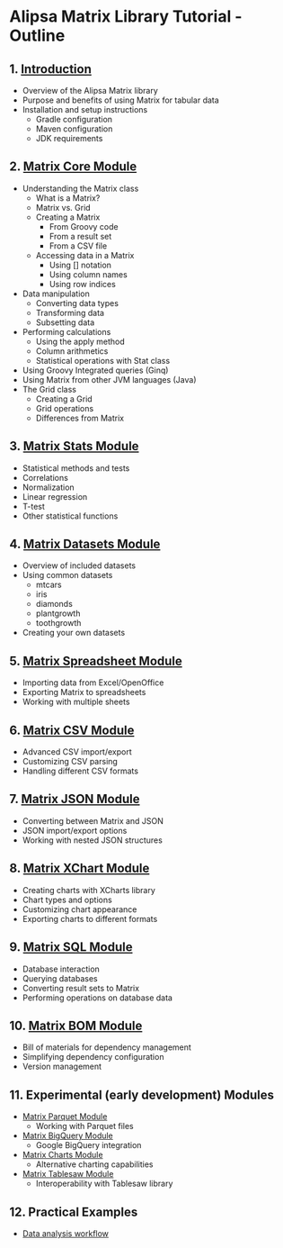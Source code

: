# Alipsa Matrix Library Tutorial - Outline

## 1. [Introduction](1-introduction.md)
- Overview of the Alipsa Matrix library
- Purpose and benefits of using Matrix for tabular data
- Installation and setup instructions
  - Gradle configuration
  - Maven configuration
  - JDK requirements

## 2. [Matrix Core Module](2-matrix-core.md)
- Understanding the Matrix class
  - What is a Matrix?
  - Matrix vs. Grid
  - Creating a Matrix
    - From Groovy code
    - From a result set
    - From a CSV file
  - Accessing data in a Matrix
    - Using [] notation
    - Using column names
    - Using row indices
- Data manipulation
  - Converting data types
  - Transforming data
  - Subsetting data
- Performing calculations
  - Using the apply method
  - Column arithmetics
  - Statistical operations with Stat class
- Using Groovy Integrated queries (Ginq)
- Using Matrix from other JVM languages (Java)
- The Grid class
  - Creating a Grid
  - Grid operations
  - Differences from Matrix

## 3. [Matrix Stats Module](3-matrix-stats.md)
- Statistical methods and tests
- Correlations
- Normalization
- Linear regression
- T-test
- Other statistical functions

## 4. [Matrix Datasets Module](4-matrix-datasets.md)
- Overview of included datasets
- Using common datasets
  - mtcars
  - iris
  - diamonds
  - plantgrowth
  - toothgrowth
- Creating your own datasets

## 5. [Matrix Spreadsheet Module](5-matrix-spreadsheet.md)
- Importing data from Excel/OpenOffice
- Exporting Matrix to spreadsheets
- Working with multiple sheets

## 6. [Matrix CSV Module](6-matrix-csv.md)
- Advanced CSV import/export
- Customizing CSV parsing
- Handling different CSV formats

## 7. [Matrix JSON Module](7-matrix-json.md)
- Converting between Matrix and JSON
- JSON import/export options
- Working with nested JSON structures

## 8. [Matrix XChart Module](8-matrix-xchart.md)
- Creating charts with XCharts library
- Chart types and options
- Customizing chart appearance
- Exporting charts to different formats

## 9. [Matrix SQL Module](9-matrix-sql.md)
- Database interaction
- Querying databases
- Converting result sets to Matrix
- Performing operations on database data

## 10. [Matrix BOM Module](10-matrix-bom.md)
- Bill of materials for dependency management
- Simplifying dependency configuration
- Version management

## 11. Experimental (early development) Modules
- [Matrix Parquet Module](11-matrix-parquet.md)
  - Working with Parquet files
- [Matrix BigQuery Module](12-matrix-bigquery.md)
  - Google BigQuery integration
- [Matrix Charts Module](13-matrix-charts.md)
  - Alternative charting capabilities
- [Matrix Tablesaw Module](14-matrix-tablesaw.md)
  - Interoperability with Tablesaw library

## 12. Practical Examples
- [Data analysis workflow](15-analysis-workflow.md)
<!--
- Combining multiple modules
- Real-world use cases

## 13. Best Practices and Tips
- Performance considerations
- Memory management
- Code organization
- Common pitfalls and how to avoid them

## 14. Conclusion
- Summary of key concepts
- Additional resources
- Community and support
-->
